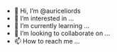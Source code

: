 - 👋 Hi, I’m @auriceliords
- 👀 I’m interested in ...
- 🌱 I’m currently learning ...
- 💞️ I’m looking to collaborate on ...
- 📫 How to reach me ...

<!---
auriceliords/auriceliords is a ✨ special ✨ repository because its `README.md` (this file) appears on your GitHub profile.
You can click the Preview link to take a look at your changes.
--->
